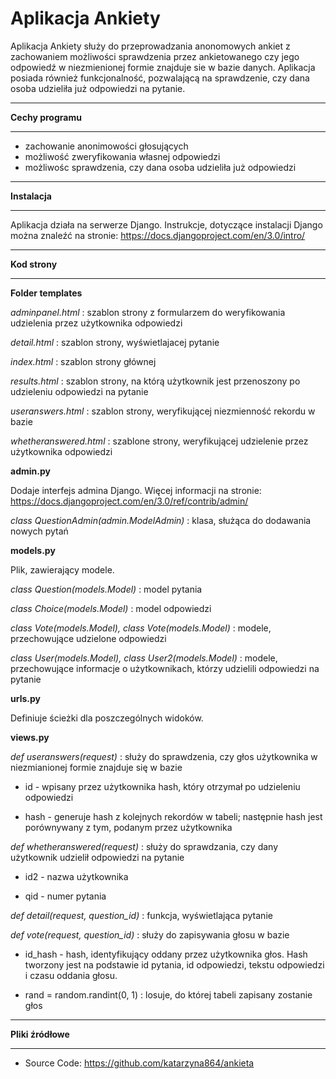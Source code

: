 **Aplikacja Ankiety**
=============================================
Aplikacja Ankiety służy do przeprowadzania anonomowych ankiet z zachowaniem możliwości sprawdzenia przez ankietowanego
czy jego odpowiedź w niezmienionej formie znajduje sie w bazie danych. Aplikacja posiada również funkcjonalność, pozwalającą
na sprawdzenie, czy dana osoba udzieliła już odpowiedzi na pytanie.

*****
**Cechy programu**
*****
* zachowanie anonimowości głosujących
* możliwość zweryfikowania własnej odpowiedzi
* możliwośc sprawdzenia, czy dana osoba udzieliła już odpowiedzi

*****
**Instalacja**
*****
Aplikacja działa na serwerze Django. Instrukcje, dotyczące instalacji Django
można znaleźć na stronie: https://docs.djangoproject.com/en/3.0/intro/

*****
**Kod strony**
*****

**Folder templates**

*adminpanel.html* :
szablon strony z formularzem do weryfikowania udzielenia przez użytkownika odpowiedzi

*detail.html* :
szablon strony, wyświetlajacej pytanie

*index.html* :
szablon strony głównej

*results.html* :
szablon strony, na którą użytkownik jest przenoszony po udzieleniu odpowiedzi na pytanie

*useranswers.html* :
szablon strony, weryfikującej niezmienność rekordu w bazie

*whetheranswered.html* :
szablone strony, weryfikującej udzielenie przez użytkownika odpowiedzi


**admin.py**

Dodaje interfejs admina Django. Więcej informacji na stronie: https://docs.djangoproject.com/en/3.0/ref/contrib/admin/

*class QuestionAdmin(admin.ModelAdmin)* : klasa, służąca do dodawania nowych pytań

**models.py**

Plik, zawierający modele.

*class Question(models.Model)* :
model pytania

*class Choice(models.Model)* :
model odpowiedzi

*class Vote(models.Model), class Vote(models.Model)* :
modele, przechowujące udzielone odpowiedzi

*class User(models.Model), class User2(models.Model)* :
modele, przechowujące informacje o użytkownikach, którzy udzielili odpowiedzi na pytanie

**urls.py**

Definiuje ścieżki dla poszczególnych widoków.

**views.py**

*def useranswers(request)* :
służy do sprawdzenia, czy głos użytkownika w niezmianionej formie znajduje się w bazie

- id - wpisany przez użytkownika hash, który otrzymał po udzieleniu odpowiedzi

- hash - generuje hash z kolejnych rekordów w tabeli; następnie hash jest porównywany z tym, podanym przez użytkownika

*def whetheranswered(request)* :
służy do sprawdzania, czy dany użytkownik udzielił odpowiedzi na pytanie

- id2 - nazwa użytkownika

- qid - numer pytania

*def detail(request, question_id)* :
funkcja, wyświetlająca pytanie

*def vote(request, question_id)* :
służy do zapisywania głosu w bazie

- id_hash - hash, identyfikujący oddany przez użytkownika głos. Hash tworzony jest na podstawie id pytania, id odpowiedzi, tekstu odpowiedzi i czasu oddania głosu.

- rand = random.randint(0, 1) : losuje, do której tabeli zapisany zostanie głos


*****
**Pliki źródłowe**
*****

- Source Code: https://github.com/katarzyna864/ankieta
